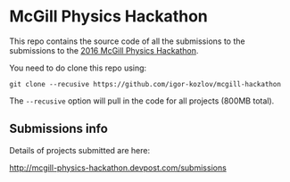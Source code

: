 McGill Physics Hackathon
========================

This repo contains the source code of all the submissions to the 
submissions to the [2016 McGill Physics Hackathon](http://www.physics.mcgill.ca/hackathon2016/).

You need to do clone this repo using:

    git clone --recusive https://github.com/igor-kozlov/mcgill-hackathon

The `--recusive` option will pull in the code for all projects (800MB total).



Submissions info
----------------
Details of projects submitted are here:

http://mcgill-physics-hackathon.devpost.com/submissions





